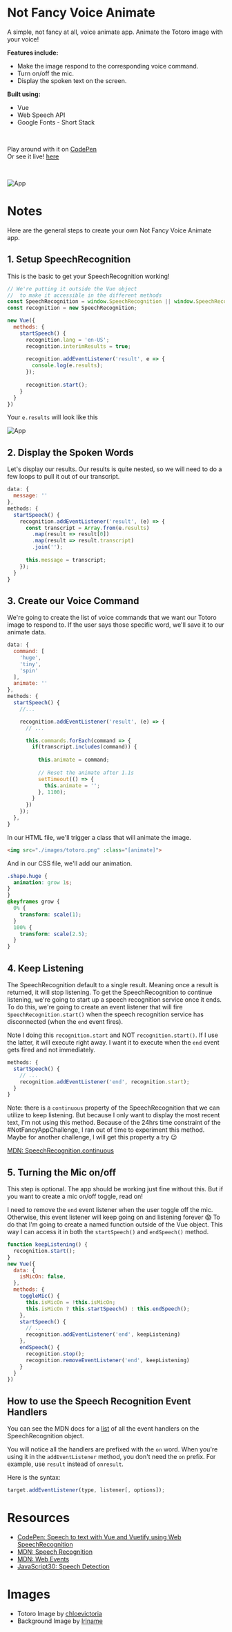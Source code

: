 # Not Fancy Voice Animate

A simple, not fancy at all, voice animate app. Animate the Totoro image with your voice!

**Features include:**
- Make the image respond to the corresponding voice command.
- Turn on/off the mic.
- Display the spoken text on the screen.

**Built using:**
- Vue
- Web Speech API
- Google Fonts - Short Stack

<br>

Play around with it on [CodePen](https://codepen.io/samanthaming/pen/)  
Or see it live! [here](https://samanthaming.github.io/not-fancy-voice-command/)

<br>

![App](images/not-fancy-voice-command.png)

# Notes

Here are the general steps to create your own Not Fancy Voice Animate app.

## 1. Setup SpeechRecognition

This is the basic to get your SpeechRecognition working!

```javascript
// We're putting it outside the Vue object 
//  to make it accessible in the different methods
const SpeechRecognition = window.SpeechRecognition || window.SpeechRecognition;
const recognition = new SpeechRecognition;

new Vue({
  methods: {
    startSpeech() {
      recognition.lang = 'en-US';
      recognition.interimResults = true;
  
      recognition.addEventListener('result', e => {
        console.log(e.results);
      });
  
      recognition.start();
    }
  }
})
```

Your `e.results` will look like this

![App](images/speech-recognition-event-results.png)

## 2. Display the Spoken Words

Let's display our results. Our results is quite nested, so we will need to do a few loops to pull it out of our transcript.

```javascript
data: {
  message: ''
},
methods: {
  startSpeech() {
    recognition.addEventListener('result', (e) => {
      const transcript = Array.from(e.results)
        .map(result => result[0])
        .map(result => result.transcript)
        .join('');
      
      this.message = transcript;
    });
  }
}
```

## 3. Create our Voice Command

We're going to create the list of voice commands that we want our Totoro image to respond to. If the user says those specific word, we'll save it to our animate data.

```javascript
data: {
  command: [
    'huge',
    'tiny',
    'spin'
  ],
  animate: ''
},
methods: {
  startSpeech() {
    //...

    recognition.addEventListener('result', (e) => {
      // ...

      this.commands.forEach(command => {
        if(transcript.includes(command)) {
          
          this.animate = command;
          
          // Reset the animate after 1.1s
          setTimeout(() => {
            this.animate = '';
          }, 1100);
        }
      })
    });
  },
}
```

In our HTML file, we'll trigger a class that will animate the image.

```html
<img src="./images/totoro.png" :class="[animate]">
```

And in our CSS file, we'll add our animation.

```css
.shape.huge {
  animation: grow 1s;
}
}
@keyframes grow {
  0% {
    transform: scale(1);
  }
  100% {
    transform: scale(2.5);
  }
}
```

## 4. Keep Listening

The SpeechRecognition default to a single result. Meaning once a result is returned, it will stop listening. To get the SpeechRecognition to continue listening, we're going to start up a speech recognition service once it ends. To do this, we're going to create an event listener that will fire `SpeechRecognition.start()` when the speech recognition service has disconnected (when the `end` event fires).

Note I doing this `recognition.start` and NOT `recognition.start()`. If I use the latter, it will execute right away. I want it to execute when the `end` event gets fired and not immediately.

```javascript
methods: {
  startSpeech() {
    // ...
    recognition.addEventListener('end', recognition.start);
  }
}
```

Note: there is a `continuous` property of the SpeechRecognition that we can utilize to keep listening. But because I only want to display the most recent text, I'm not using this method. Because of the 24hrs time constraint of the #NotFancyAppChallenge, I ran out of time to experiment this method. Maybe for another challenge, I will get this property a try 😉

[MDN: SpeechRecognition.continuous](https://developer.mozilla.org/en-US/docs/Web/API/SpeechRecognition/continuous)

## 5. Turning the Mic on/off

This step is optional. The app should be working just fine without this. But if you want to create a mic on/off toggle, read on!

I need to remove the `end` event listener when the user toggle off the mic. Otherwise, this event listener will keep going on and listening forever 😱 To do that I'm going to create a named function outside of the Vue object. This way I can access it in both the `startSpeech()` and `endSpeech()` method.

```javascript
function keepListening() {
  recognition.start();
}
new Vue({
  data: {
    isMicOn: false,
  },
  methods: {
    toggleMic() {
      this.isMicOn = !this.isMicOn;
      this.isMicOn ? this.startSpeech() : this.endSpeech();
    },
    startSpeech() {
      // ...
      recognition.addEventListener('end', keepListening)
    },
    endSpeech() {
      recognition.stop();
      recognition.removeEventListener('end', keepListening)
    }
  }
})
```

## How to use the Speech Recognition Event Handlers

You can see the MDN docs for a [list](https://developer.mozilla.org/en-US/docs/Web/API/SpeechRecognition#Event_handlers) of all the event handlers on the SpeechRecognition object.

You will notice all the handlers are prefixed with the `on` word. When you're using it in the `addEventListener` method, you don't need the `on` prefix. For example, use `result` instead of `onresult`.

Here is the syntax:

```javascript
target.addEventListener(type, listener[, options]);
```

# Resources

- [CodePen: Speech to text with Vue and Vuetify using Web SpeechRecognition](https://codepen.io/JamieCurnow/pen/ZoxVQg)
- [MDN: Speech Recognition](https://developer.mozilla.org/en-US/docs/Web/API/SpeechRecognition)
- [MDN: Web Events](https://developer.mozilla.org/en-US/docs/Web/Events)
- [JavaScript30: Speech Detection](https://github.com/wesbos/JavaScript30/blob/master/20%20-%20Speech%20Detection/index-FINISHED.html)

# Images

- Totoro Image by [chloevictoria](https://www.deviantart.com/chloevictoria/art/Totoro-211807815)
- Background Image by [Iriname](https://www.deviantart.com/iriname/art/TOTORO-217717011)
